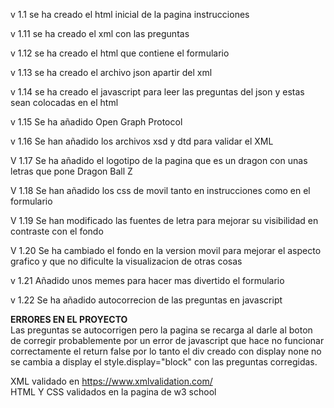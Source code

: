 v 1.1 se ha creado el html inicial de la pagina instrucciones

v 1.11 se ha creado el xml con las preguntas

v 1.12 se ha creado el html que contiene el formulario

v 1.13 se ha creado el archivo json apartir del xml

v 1.14 se ha creado el javascript para leer las preguntas del json y estas sean colocadas en el html

v 1.15
Se ha añadido Open Graph Protocol

v 1.16 
Se han añadido los archivos xsd y dtd para validar el XML

V 1.17 
Se ha añadido el logotipo de la pagina que es un dragon con unas letras que pone Dragon Ball Z

V 1.18
Se han añadido los css de movil tanto en instrucciones como en el formulario

V 1.19
Se han modificado las fuentes de letra para mejorar su visibilidad en contraste con el fondo

V 1.20
Se ha cambiado el fondo en la version movil para mejorar el aspecto grafico y que no dificulte la visualizacion de otras cosas

v 1.21
Añadido unos memes para hacer mas divertido el formulario

v 1.22
Se ha añadido autocorrecion de las preguntas en javascript

<strong>ERRORES EN EL PROYECTO</strong> <br/>
Las preguntas se autocorrigen pero la pagina se recarga al darle al boton de corregir probablemente por un error de javascript que hace no funcionar correctamente el return false por lo tanto el div creado con display none no se cambia a display el style.display="block" con las preguntas corregidas.


XML validado en https://www.xmlvalidation.com/<br/>
HTML Y CSS validados en la pagina de w3 school
